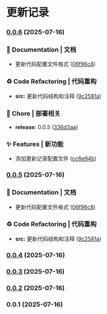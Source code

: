 # 更新记录 


### [0.0.6](https://github.com/782042369/split-chunks/compare/v0.0.4...v0.0.6) (2025-07-16)


### 📝 Documentation | 文档

* 更新代码配置文件格式 ([06f96c8](https://github.com/782042369/split-chunks/commit/06f96c85fe06974fe0a3c2ef9eaa9b70d83e87da))


### ♻️ Code Refactoring | 代码重构

* **src:** 更新代码结构和注释 ([9c2581a](https://github.com/782042369/split-chunks/commit/9c2581ac1713eec54849777311f4180207bb6dc5))


### 🚀 Chore | 部署相关

* **release:** 0.0.5 ([336d3aa](https://github.com/782042369/split-chunks/commit/336d3aa6082f63cba428622d2c0de94b2582c295))


### ✨ Features | 新功能

* 添加更新记录配置文件 ([cc6e94b](https://github.com/782042369/split-chunks/commit/cc6e94b49c64b5a9d26fe05d1984dc079de0914f))

### [0.0.5](https://github.com/782042369/split-chunks/compare/v0.0.4...v0.0.5) (2025-07-16)


### 📝 Documentation | 文档

* 更新代码配置文件格式 ([06f96c8](https://github.com/782042369/split-chunks/commit/06f96c85fe06974fe0a3c2ef9eaa9b70d83e87da))


### ♻️ Code Refactoring | 代码重构

* **src:** 更新代码结构和注释 ([9c2581a](https://github.com/782042369/split-chunks/commit/9c2581ac1713eec54849777311f4180207bb6dc5))

### [0.0.4](https://github.com/782042369/split-chunks/compare/v0.0.3...v0.0.4) (2025-07-16)

### [0.0.3](https://github.com/782042369/split-chunks/compare/v0.0.2...v0.0.3) (2025-07-16)

### [0.0.2](https://github.com/782042369/split-chunks/compare/v0.0.1...v0.0.2) (2025-07-16)

### 0.0.1 (2025-07-16)
